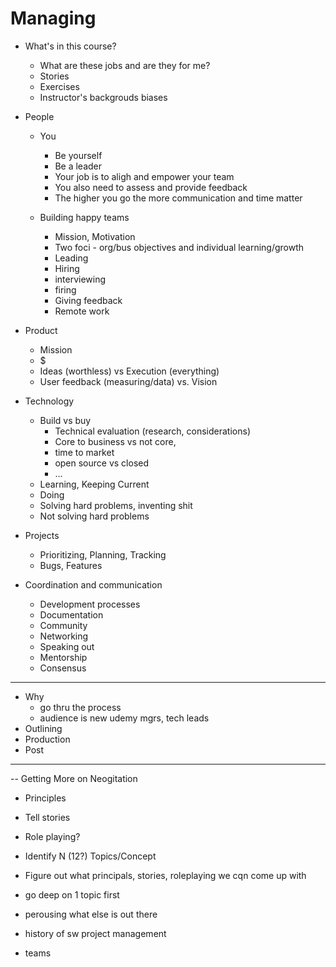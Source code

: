 # Managing 


- What's in this course?
    - What are these jobs and are they for me?
    - Stories
    - Exercises
    - Instructor's backgrouds biases

- People
    - You
        - Be yourself
        - Be a leader
        - Your job is to aligh and empower your team
        - You also need to assess and provide feedback
        - The higher you go the more communication and time matter

    - Building happy teams
        - Mission, Motivation
        - Two foci - org/bus objectives and individual learning/growth
        - Leading
        - Hiring
        - interviewing
        - firing
        - Giving feedback
        - Remote work

- Product
	- Mission
	- $
	- Ideas (worthless) vs Execution (everything)
	- User feedback (measuring/data) vs. Vision
 

- Technology
	- Build vs buy 
		- Technical evaluation (research, considerations)
		- Core to business vs not core, 
		- time to market 
		- open source vs closed
		- ...
    - Learning, Keeping Current
    - Doing
    - Solving hard problems, inventing shit
    - Not solving hard problems
 
- Projects
    - Prioritizing, Planning, Tracking
    - Bugs, Features

- Coordination and communication
    - Development processes
    - Documentation
    - Community
    - Networking
    - Speaking out
    - Mentorship
    - Consensus

-------------------


- Why 
    - go thru the process
    - audience is new udemy mgrs, tech leads
- Outlining
- Production
- Post

----------


-- Getting More on Neogitation

- Principles
- Tell stories
- Role playing?

- Identify N (12?) Topics/Concept
- Figure out what principals, stories, roleplaying we cqn come up with
- go deep on 1 topic first


- perousing what else is out there
- history of sw project management
- teams


